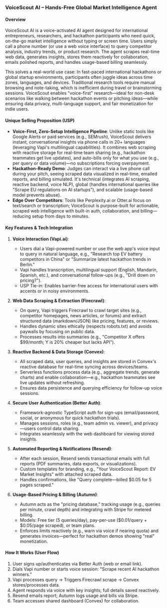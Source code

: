 ### VoiceScout AI – Hands-Free Global Market Intelligence Agent

#### Overview
VoiceScout AI is a voice-activated AI agent designed for international entrepreneurs, researchers, and hackathon participants who need quick, on-the-go market intelligence without typing or screen time. Users simply call a phone number (or use a web voice interface) to query competitor analysis, industry trends, or product research. The agent scrapes real-time web data, generates insights, stores them reactively for collaboration, emails polished reports, and handles usage-based billing seamlessly. 

This solves a real-world use case: In fast-paced international hackathons or global startup environments, participants often juggle ideas across time zones, languages, and devices. Traditional research tools require manual browsing and note-taking, which is inefficient during travel or brainstorming sessions. VoiceScout enables "voice-first" research—ideal for non-desk scenarios like walking between hackathon events or pitching ideas—while ensuring data privacy, multi-language support, and fair monetization for indie users.

#### Unique Selling Proposition (USP)
- **Voice-First, Zero-Setup Intelligence Pipeline**: Unlike static tools like Google Alerts or paid services (e.g., SEMrush), VoiceScout delivers instant, conversational insights via phone calls in 20+ languages (leveraging Vapi's multilingual capabilities). It combines web scraping with reactive storage for real-time team sharing (e.g., hackathon teammates get live updates), and auto-bills only for what you use (e.g., per query or data volume)—no subscriptions forcing overpayment.
- **Hackathon-Ready Demo**: Judges can interact via a live phone call during your pitch, seeing scraped data visualized in real-time, emailed reports, and billing simulated. It's technical (integrates AI scraping, reactive backend, voice NLP), global (handles international queries like "Scrape EU regulations on AI startups"), and scalable (usage-based model prevents abuse).
- **Edge Over Competitors**: Tools like Perplexity.ai or Otter.ai focus on text/search or transcription; VoiceScout is purpose-built for actionable, scraped web intelligence with built-in auth, collaboration, and billing—reducing setup from days to minutes.

#### Key Features & Tech Integration
1. **Voice Interaction (Vapi.ai)**:
   - Users dial a Vapi-powered number or use the web app's voice input to query in natural language, e.g., "Research top EV battery competitors in China" or "Summarize latest hackathon trends in Berlin."
   - Vapi handles transcription, multilingual support (English, Mandarin, Spanish, etc.), and conversational follow-ups (e.g., "Drill down on pricing?").
   - USP Tie-in: Enables barrier-free access for international users with accents or in noisy environments.

2. **Web Data Scraping & Extraction (Firecrawl)**:
   - On query, Vapi triggers Firecrawl to crawl target sites (e.g., competitor homepages, news articles, or forums) and extract structured data (markdown/JSON) like pricing, features, or reviews.
   - Handles dynamic sites ethically (respects robots.txt) and avoids paywalls by focusing on public data.
   - Processes results into summaries (e.g., "Competitor X offers $99/month; Y is 20% cheaper but lacks API").

3. **Reactive Backend & Data Storage (Convex)**:
   - All scraped data, user queries, and insights are stored in Convex's reactive database for real-time syncing across devices/teams.
   - Serverless functions process data (e.g., aggregate trends, generate charts) and enable collaboration—e.g., hackathon teammates see live updates without refreshing.
   - Ensures data persistence and querying efficiency for follow-up voice sessions.

4. **Secure User Authentication (Better Auth)**:
   - Framework-agnostic TypeScript auth for sign-ups (email/password, social, or anonymous for quick hackathon trials).
   - Manages sessions, roles (e.g., team admin vs. viewer), and privacy—users control data sharing.
   - Integrates seamlessly with the web dashboard for viewing stored insights.

5. **Automated Reporting & Notifications (Resend)**:
   - After each session, Resend sends transactional emails with full reports (PDF summaries, data exports, or visualizations).
   - Custom templates for branding, e.g., "Your VoiceScout Report: EV Market Insights" with attached scraped data.
   - Handles confirmations, like "Query complete—billed $0.05 for 5 pages scraped."

6. **Usage-Based Pricing & Billing (Autumn)**:
   - Autumn acts as the "pricing database," tracking usage (e.g., queries per minute, crawl depth) and integrating with Stripe for metered billing.
   - Models: Free tier (5 queries/day), pay-per-use ($0.01/query + $0.05/page scraped), or team plans.
   - Enforces limits reactively (e.g., warn via voice if nearing quota) and generates invoices—perfect for hackathon demos showing "real" monetization.

#### How It Works (User Flow)
1. User signs up/authenticates via Better Auth (web or email link).
2. Dials Vapi number or starts voice session: "Scrape recent AI hackathon winners."
3. Vapi processes query → Triggers Firecrawl scrape → Convex stores/processes data.
4. Agent responds via voice with key insights; full details saved reactively.
5. Resend emails report; Autumn logs usage and bills via Stripe.
6. Team accesses shared dashboard (Convex) for collaboration.